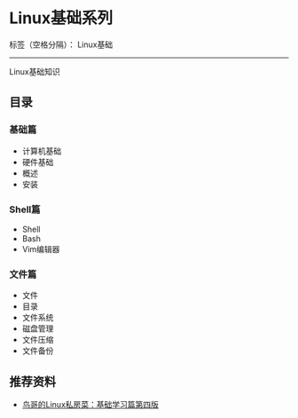 # Linux基础系列

标签（空格分隔）： Linux基础

---

Linux基础知识

## 目录

### 基础篇

* 计算机基础
* 硬件基础
* 概述
* 安装

### Shell篇

* Shell
* Bash
* Vim编辑器

### 文件篇

* 文件
* 目录
* 文件系统
* 磁盘管理
* 文件压缩
* 文件备份

## 推荐资料

* [鸟哥的Linux私房菜：基础学习篇第四版](https://wizardforcel.gitbooks.io/vbird-linux-basic-4e/content/index.html)
